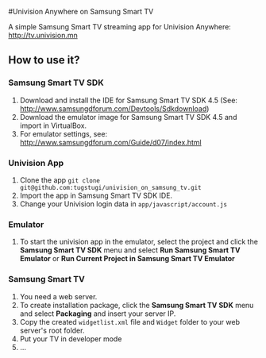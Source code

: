 #Univision Anywhere on Samsung Smart TV

A simple Samsung Smart TV streaming app for Univision Anywhere: http://tv.univision.mn

## How to use it?

### Samsung Smart TV SDK
1. Download and install the IDE for Samsung Smart TV SDK 4.5 (See: http://www.samsungdforum.com/Devtools/Sdkdownload)
2. Download the emulator image for Samsung Smart TV SDK 4.5 and import in VirtualBox.
3. For emulator settings, see: http://www.samsungdforum.com/Guide/d07/index.html

### Univision App
1. Clone the app `git clone git@github.com:tugstugi/univision_on_samsung_tv.git`
2. Import the app in Samsung Smart TV SDK IDE.
3. Change your Univision login data in `app/javascript/account.js`

### Emulator
1. To start the univision app in the emulator, select the project and click the __Samsung Smart TV SDK__ menu and select __Run Samsung Smart TV Emulator__ or __Run Current Project in Samsung Smart TV Emulator__

### Samsung Smart TV
1. You need a web server.
1. To create installation package, click the __Samsung Smart TV SDK__ menu and select __Packaging__ and insert your server IP.
2. Copy the created `widgetlist.xml` file and `Widget` folder to your web server's root folder.
3. Put your TV in developer mode
4. ...
